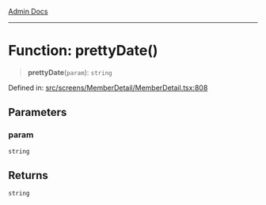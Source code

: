[Admin Docs](/)

***

# Function: prettyDate()

> **prettyDate**(`param`): `string`

Defined in: [src/screens/MemberDetail/MemberDetail.tsx:808](https://github.com/PalisadoesFoundation/talawa-admin/blob/main/src/screens/MemberDetail/MemberDetail.tsx#L808)

## Parameters

### param

`string`

## Returns

`string`
